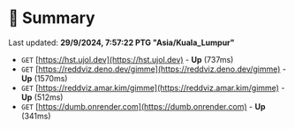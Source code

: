 # 📖 Summary
Last updated: **29/9/2024, 7:57:22 PTG "Asia/Kuala_Lumpur"**

- `GET` [https://hst.ujol.dev](https://hst.ujol.dev) - **Up** (737ms)
- `GET` [https://reddviz.deno.dev/gimme](https://reddviz.deno.dev/gimme) - **Up** (1570ms)
- `GET` [https://reddviz.amar.kim/gimme](https://reddviz.amar.kim/gimme) - **Up** (512ms)
- `GET` [https://dumb.onrender.com](https://dumb.onrender.com) - **Up** (341ms)
